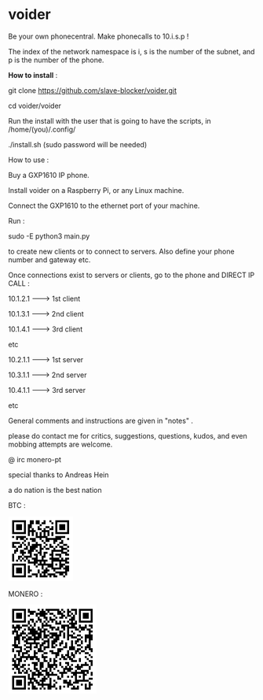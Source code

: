 # voider

Be your own phonecentral.
Make phonecalls to 10.i.s.p !
   
The index of the network namespace is i,
s is the number of the subnet, and p is the number of the phone.
   
**How to install** :
 
git clone https://github.com/slave-blocker/voider.git

cd voider/voider

Run the install with the user that is going to have the scripts,
in /home/(you)/.config/

./install.sh (sudo password will be needed)      

How to use :

Buy a GXP1610 IP phone.

Install voider on a Raspberry Pi, or any Linux machine.

Connect the GXP1610 to the ethernet port of your machine.

Run : 

sudo -E python3 main.py

to create new clients or to connect to servers.
Also define your phone number and gateway etc.  
  
Once connections exist to servers or clients,
go to the phone and DIRECT IP CALL : 

10.1.2.1 ---> 1st client

10.1.3.1 ---> 2nd client 

10.1.4.1 ---> 3rd client

etc

10.2.1.1 ---> 1st server 

10.3.1.1 ---> 2nd server 

10.4.1.1 ---> 3rd server

etc

General comments and instructions are given in "notes" .



please do contact me for critics, suggestions, questions, kudos, and even mobbing attempts are welcome.

@ irc
monero-pt

special thanks to Andreas Hein

a do nation is the best nation

BTC :

![btc](btc.gif)

MONERO :

![xmr](xmr.gif)
